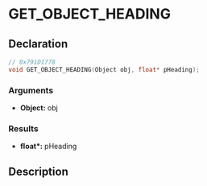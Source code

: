 # GET_OBJECT_HEADING

## Declaration
```cpp
// 0x791D1778
void GET_OBJECT_HEADING(Object obj, float* pHeading);
```

### Arguments
- **Object:** obj

### Results
- **float\*:** pHeading

## Description
